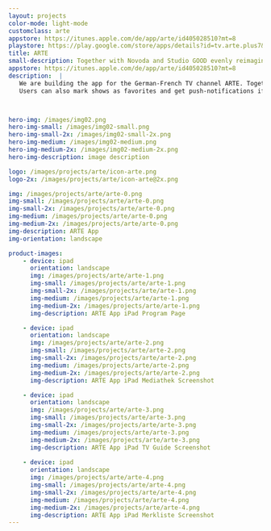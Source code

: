 ```yaml
---
layout: projects
color-mode: light-mode
customclass: arte
appstore: https://itunes.apple.com/de/app/arte/id405028510?mt=8
playstore: https://play.google.com/store/apps/details?id=tv.arte.plus7&hl=de
title: ARTE
small-description: Together with Novoda and Studio GOOD evenly reimagined the iPhone, iPad and Android apps for ARTE, the French-German TV channel.
appstore: https://itunes.apple.com/de/app/arte/id405028510?mt=8
description:  |
   We are building the app for the German-French TV channel ARTE. Together with [Novoda](https://www.novoda.com) and [Studio GOOD](http://www.studio-good.de) we reimagined their iPhone, iPad and Android Apps. The apps features a live stream as well as a media center that allows the user to enjoy previous movies, series, news and shows. The user can choose between a German and a French version with or without subtitles. There are also subtitles for the hearing-impaired.
   Users can also mark shows as favorites and get push-notifications if they don't want to miss the show.



hero-img: /images/img02.png
hero-img-small: /images/img02-small.png
hero-img-small-2x: /images/img02-small-2x.png
hero-img-medium: /images/img02-medium.png
hero-img-medium-2x: /images/img02-medium-2x.png
hero-img-description: image description

logo: /images/projects/arte/icon-arte.png
logo-2x: /images/projects/arte/icon-arte@2x.png

img: /images/projects/arte/arte-0.png
img-small: /images/projects/arte/arte-0.png
img-small-2x: /images/projects/arte/arte-0.png
img-medium: /images/projects/arte/arte-0.png
img-medium-2x: /images/projects/arte/arte-0.png
img-description: ARTE App
img-orientation: landscape

product-images:
    - device: ipad
      orientation: landscape
      img: /images/projects/arte/arte-1.png
      img-small: /images/projects/arte/arte-1.png
      img-small-2x: /images/projects/arte/arte-1.png
      img-medium: /images/projects/arte/arte-1.png
      img-medium-2x: /images/projects/arte/arte-1.png
      img-description: ARTE App iPad Program Page

    - device: ipad
      orientation: landscape
      img: /images/projects/arte/arte-2.png
      img-small: /images/projects/arte/arte-2.png
      img-small-2x: /images/projects/arte/arte-2.png
      img-medium: /images/projects/arte/arte-2.png
      img-medium-2x: /images/projects/arte/arte-2.png
      img-description: ARTE App iPad Mediathek Screenshot

    - device: ipad
      orientation: landscape
      img: /images/projects/arte/arte-3.png
      img-small: /images/projects/arte/arte-3.png
      img-small-2x: /images/projects/arte/arte-3.png
      img-medium: /images/projects/arte/arte-3.png
      img-medium-2x: /images/projects/arte/arte-3.png
      img-description: ARTE App iPad TV Guide Screenshot
      
    - device: ipad
      orientation: landscape
      img: /images/projects/arte/arte-4.png
      img-small: /images/projects/arte/arte-4.png
      img-small-2x: /images/projects/arte/arte-4.png
      img-medium: /images/projects/arte/arte-4.png
      img-medium-2x: /images/projects/arte/arte-4.png
      img-description: ARTE App iPad Merkliste Screenshot
---
```

